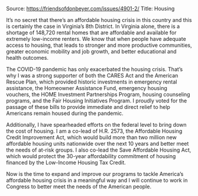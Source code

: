 Source: https://friendsofdonbeyer.com/issues/4901-2/
Title:  Housing

It’s no secret that there’s an affordable housing crisis in this country and this is certainly the case in Virginia’s 8th District. In Virginia alone, there is a shortage of 148,720 rental homes that are affordable and available for extremely low-income renters. We know that when people have adequate access to housing, that leads to stronger and more productive communities, greater economic mobility and job growth, and better educational and health outcomes.

The COVID-19 pandemic has only exacerbated the housing crisis. That’s why I was a strong supporter of both the CARES Act and the American Rescue Plan, which provided historic investments in emergency rental assistance, the Homeowner Assistance Fund, emergency housing vouchers, the HOME Investment Partnerships Program, housing counseling programs, and the Fair Housing Initiatives Program. I proudly voted for the passage of these bills to provide immediate and direct relief to help Americans remain housed during the pandemic.

Additionally, I have spearheaded efforts on the federal level to bring down the cost of housing. I am a co-lead of H.R. 2573, the Affordable Housing Credit Improvement Act, which would build more than two million new affordable housing units nationwide over the next 10 years and better meet the needs of at-risk groups. I also co-lead the Save Affordable Housing Act, which would protect the 30-year affordability commitment of housing financed by the Low-Income Housing Tax Credit.

Now is the time to expand and improve our programs to tackle America’s affordable housing crisis in a meaningful way and I will continue to work in Congress to better meet the needs of the American people.

###
